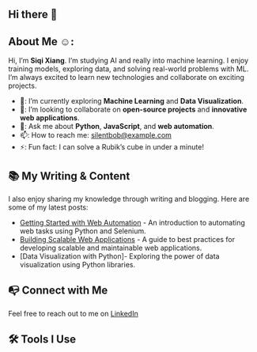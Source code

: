 ## Hi there 👋

## About Me ☺️:
Hi, I’m **Siqi Xiang**. I’m studying AI and really into machine learning. I enjoy training models, exploring data, and solving real-world problems with ML. I’m always excited to learn new technologies and collaborate on exciting projects.

- 🌱: I’m currently exploring **Machine Learning** and **Data Visualization**.
- 🤝: I’m looking to collaborate on **open-source projects** and **innovative web applications**.
- 💬: Ask me about **Python**, **JavaScript**, and **web automation**.
- 📫: How to reach me: [silentbob@example.com](silentbob@example.com)
- ⚡️: Fun fact: I can solve a Rubik’s cube in under a minute!

## 📚 My Writing & Content
I also enjoy sharing my knowledge through writing and blogging. Here are some of my latest posts:
- [Getting Started with Web Automation](https://medium.com/@silentBob/getting-started-with-web-automation) - An introduction to automating web tasks using Python and Selenium.
- [Building Scalable Web Applications](https://medium.com/@silentBob/building-scalable-web-applications) - A guide to best practices for developing scalable and maintainable web applications.
- [Data Visualization with Python]- Exploring the power of data visualization using Python libraries.

## 📭 Connect with Me
Feel free to reach out to me on [LinkedIn](https://www.linkedin.com/in/siqi-xiang-291210163/)

## 🛠️ Tools I Use







